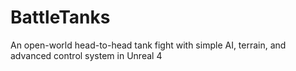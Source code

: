 # BattleTanks
An open-world head-to-head tank fight with simple AI, terrain, and advanced control system in Unreal 4
